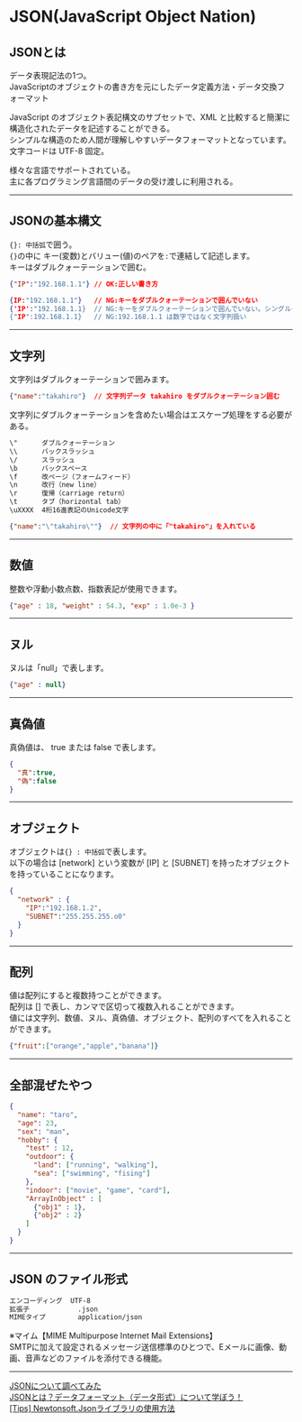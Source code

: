 # JSON(JavaScript Object Nation)

## JSONとは

データ表現記法の1つ。  
JavaScriptのオブジェクトの書き方を元にしたデータ定義方法・データ交換フォーマット  

JavaScript のオブジェクト表記構文のサブセットで、XML と比較すると簡潔に構造化されたデータを記述することができる。  
シンプルな構造のため人間が理解しやすいデータフォーマットとなっています。  
文字コードは UTF-8 固定。  

様々な言語でサポートされている。  
主に各プログラミング言語間のデータの受け渡しに利用される。  

---

## JSONの基本構文

`{}: 中括弧`で囲う。  
`{}`の中に キー(変数)とバリュー(値)のペアを`:`で連結して記述します。  
キーはダブルクォーテーションで囲む。  

``` json : 最もシンプルな例
{"IP":"192.168.1.1"} // OK:正しい書き方
```

``` json : 間違った書き方
{IP:"192.168.1.1"}   // NG:キーをダブルクォーテーションで囲んでいない
{'IP':"192.168.1.1}  // NG:キーをダブルクォーテーションで囲んでいない。シングルクォーテーションは×
{"IP":192.168.1.1}   // NG:192.168.1.1 は数字ではなく文字列扱い
```

---

## 文字列

文字列はダブルクォーテーションで囲みます。  

``` json
{"name":"takahiro"}  // 文字列データ takahiro をダブルクォーテーション囲む
```

文字列にダブルクォーテーションを含めたい場合はエスケープ処理をする必要がある。  

``` txt
\"      ダブルクォーテーション
\\      バックスラッシュ
\/      スラッシュ
\b      バックスペース
\f      改ページ（フォームフィード）
\n      改行（new line）
\r      復帰（carriage return）
\t      タブ（horizontal tab）
\uXXXX  4桁16進表記のUnicode文字
```

``` json : 文字列中にダブルクォーテーションを含めたい場合
{"name":"\"takahiro\""}  // 文字列の中に「"takahiro"」を入れている
```

---

## 数値

整数や浮動小数点数、指数表記が使用できます。  

``` json
{"age" : 18, "weight" : 54.3, "exp" : 1.0e-3 }
```

---

## ヌル

ヌルは「null」で表します。

``` json
{"age" : null}
```

---

## 真偽値

真偽値は、 true または false で表します。  

``` json
{
  "真":true,
  "偽":false
}
```

---

## オブジェクト

オブジェクトは`{} : 中括弧`で表します。  
以下の場合は [network] という変数が [IP] と [SUBNET] を持ったオブジェクトを持っていることになります。  

``` json
{
  "network" : {
    "IP":"192.168.1.2",
    "SUBNET":"255.255.255.o0"
  }
}
```

---

## 配列

値は配列にすると複数持つことができます。  
配列は [] で表し、カンマで区切って複数入れることができます。  
値には文字列、数値、ヌル、真偽値、オブジェクト、配列のすべてを入れることができます。  

``` json
{"fruit":["orange","apple","banana"]}
```

---

## 全部混ぜたやつ

``` json
{
  "name": "taro",
  "age": 23,
  "sex": "man",
  "hobby": {
    "test" : 12,
    "outdoor": {
      "land": ["running", "walking"],
      "sea": ["swimming", "fising"]
    },
    "indoor": ["movie", "game", "card"],
    "ArrayInObject" : [
      {"obj1" : 1},
      {"obj2" : 2}
    ]
  }
}
```

---

## JSON のファイル形式

``` txt
エンコーディング  UTF-8
拡張子            .json
MIMEタイプ        application/json
```

※マイム【MIME Multipurpose Internet Mail Extensions】  
SMTPに加えて設定されるメッセージ送信標準のひとつで、Eメールに画像、動画、音声などのファイルを添付できる機能。  

---

[JSONについて調べてみた](https://qiita.com/chihiro/items/dd1912c1406dbfe16b72)  
[JSONとは？データフォーマット（データ形式）について学ぼう！](<https://products.sint.co.jp/topsic/blog/json#:~:text=JSON%E3%81%A8%E3%81%AF%E3%80%8CJavaScript%E3%81%AE,%E3%81%A8%E3%81%A6%E3%82%82%E7%B0%A1%E5%8D%98%E3%81%AB%E3%81%A7%E3%81%8D%E3%81%BE%E3%81%99%E3%80%82>)  
[[Tips] Newtonsoft.Jsonライブラリの使用方法](https://blog.hiros-dot.net/?p=8766#toc19)  
